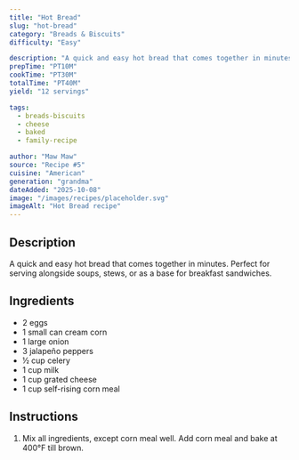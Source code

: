 ```yaml
---
title: "Hot Bread"
slug: "hot-bread"
category: "Breads & Biscuits"
difficulty: "Easy"

description: "A quick and easy hot bread that comes together in minutes. Perfect for serving alongside soups, stews, or as a base for breakfast sandwiches."
prepTime: "PT10M"
cookTime: "PT30M"
totalTime: "PT40M"
yield: "12 servings"

tags:
  - breads-biscuits
  - cheese
  - baked
  - family-recipe

author: "Maw Maw"
source: "Recipe #5"
cuisine: "American"
generation: "grandma"
dateAdded: "2025-10-08"
image: "/images/recipes/placeholder.svg"
imageAlt: "Hot Bread recipe"
---
```


## Description

A quick and easy hot bread that comes together in minutes. Perfect for serving alongside soups, stews, or as a base for breakfast sandwiches.

## Ingredients

- 2 eggs
- 1 small can cream corn
- 1 large onion
- 3 jalapeño peppers
- ½ cup celery
- 1 cup milk
- 1 cup grated cheese
- 1 cup self-rising corn meal

## Instructions

1. Mix all ingredients, except corn meal well. Add corn meal and bake at 400°F till brown.
